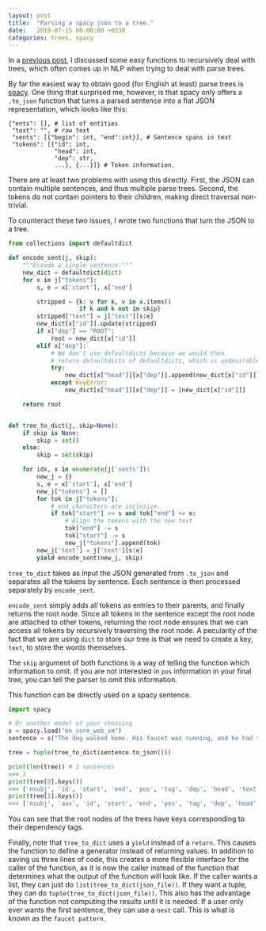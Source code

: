 ```yaml
---
layout: post
title:  "Parsing a spacy json to a tree."
date:   2019-07-15 00:00:00 +0530
categories: trees, spacy
---
```

In a [previous post](https://stephantul.github.io/trees/2019/07/10/treerec/), I discussed some easy functions to recursively deal with trees, which often comes up in NLP when trying to deal with parse trees.

By far the easiest way to obtain good (for English at least) parse trees is [spacy](https://spacy.io). One thing that surprised me, however, is that spacy only offers a `.to_json` function that turns a parsed sentence into a flat JSON representation, which looks like this:

```
{"ents": [], # list of entities
 "text": "", # raw text
 "sents": [{"begin": int, "end":int}], # Sentence spans in text
 "tokens": [{"id": int,
             "head": int,
             "dep": str,
             ...}, {...}]} # Token information.
```

There are at least two problems with using this directly.
First, the JSON can contain multiple sentences, and thus multiple parse trees.
Second, the tokens do not contain pointers to their children, making direct traversal non-trivial.

To counteract these two issues, I wrote two functions that turn the JSON to a tree.

```python
from collections import defaultdict

def encode_sent(j, skip):
    """Encode a single sentence."""
    new_dict = defaultdict(dict)
    for x in j["tokens"]:
        s, e = x['start'], x['end']

        stripped = {k: v for k, v in x.items()
                    if k and k not in skip}
        stripped["text"] = j["text"][s:e]
        new_dict[x["id"]].update(stripped)
        if x["dep"] == "ROOT":
            root = new_dict[x["id"]]
        elif x["dep"]:
            # We don't use defaultdicts because we would then
            # return defaultdicts of defaultdicts, which is undesirable.
            try:
                new_dict[x["head"]][x["dep"]].append(new_dict[x["id"]])
            except KeyError:
                new_dict[x["head"]][x["dep"]] = [new_dict[x["id"]]]

    return root


def tree_to_dict(j, skip=None):
    if skip is None:
        skip = set()
    else:
        skip = set(skip)

    for idx, x in enumerate(j['sents']):
        new_j = {}
        s, e = x['start'], x['end']
        new_j["tokens"] = []
        for tok in j["tokens"]:
            # end characters are inclusive.
            if tok["start"] >= s and tok["end"] <= e:
                # Align the tokens with the new text
                tok["end"] -= s
                tok["start"] -= s
                new_j["tokens"].append(tok)
        new_j['text'] = j['text'][s:e]
        yield encode_sent(new_j, skip)
```

`tree_to_dict` takes as input the JSON generated from `.to_json` and separates all the tokens by sentence.
Each sentence is then processed separately by `encode_sent`.

`encode_sent` simply adds all tokens as entries to their parents, and finally returns the root node.
Since all tokens in the sentence except the root node are attached to other tokens, returning the root node ensures that we can access all tokens by recursively traversing the root node.
A pecularity of the fact that we are using `dict` to store our tree is that we need to create a key, `text`, to store the words themselves.

The `skip` argument of both functions is a way of telling the function which information to omit. If you are not interested in `pos` information in your final tree, you can tell the parser to omit this information.

This function can be directly used on a spacy sentence.


```python
import spacy

# Or another model of your choosing
s = spacy.load("en_core_web_sm")
sentence = s("The dog walked home. His faucet was running, and he had to call an expensive plumber.")

tree = tuple(tree_to_dict(sentence.to_json()))

print(len(tree)) # 2 sentences
>>> 2
print(tree[0].keys())
>>> ['nsubj', 'id', 'start', 'end', 'pos', 'tag', 'dep', 'head', 'text', 'advmod', 'punct']
print(tree[1].keys())
>>> ['nsubj', 'aux', 'id', 'start', 'end', 'pos', 'tag', 'dep', 'head', 'text', 'punct', 'cc', 'conj']
```

You can see that the root nodes of the trees have keys corresponding to their dependency tags.

Finally, note that `tree_to_dict` uses a `yield` instead of a `return`.
This causes the function to define a generator instead of returning values.
In addition to saving us three lines of code, this creates a more flexible interface for the caller of the function, as it is now the caller instead of the function that determines what the output of the function will look like.
If the caller wants a list, they can just do `list(tree_to_dict(json_file))`. If they want a tuple, they can do `tuple(tree_to_dict(json_file))`.
This also has the advantage of the function not computing the results until it is needed. If a user only ever wants the first sentence, they can use a `next` call.
This is what is known as the `faucet pattern`.
